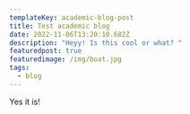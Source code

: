 ```yaml
---
templateKey: academic-blog-post
title: Test academic blog
date: 2022-11-06T13:20:10.682Z
description: "Heyy! Is this cool or what? "
featuredpost: true
featuredimage: /img/boat.jpg
tags:
  - blog
---
```

Y﻿es it is!
